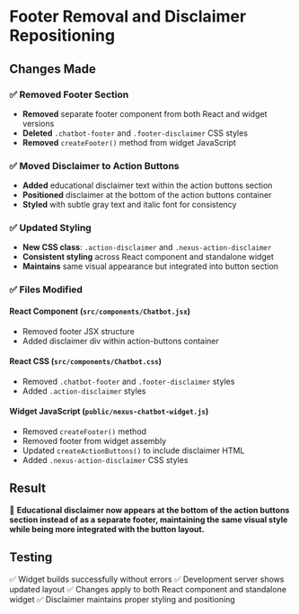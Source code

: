 # Footer Removal and Disclaimer Repositioning

## Changes Made

### ✅ Removed Footer Section
- **Removed** separate footer component from both React and widget versions
- **Deleted** `.chatbot-footer` and `.footer-disclaimer` CSS styles
- **Removed** `createFooter()` method from widget JavaScript

### ✅ Moved Disclaimer to Action Buttons
- **Added** educational disclaimer text within the action buttons section
- **Positioned** disclaimer at the bottom of the action buttons container
- **Styled** with subtle gray text and italic font for consistency

### ✅ Updated Styling
- **New CSS class**: `.action-disclaimer` and `.nexus-action-disclaimer`
- **Consistent styling** across React component and standalone widget
- **Maintains** same visual appearance but integrated into button section

### ✅ Files Modified

#### React Component (`src/components/Chatbot.jsx`)
- Removed footer JSX structure
- Added disclaimer div within action-buttons container

#### React CSS (`src/components/Chatbot.css`)
- Removed `.chatbot-footer` and `.footer-disclaimer` styles
- Added `.action-disclaimer` styles

#### Widget JavaScript (`public/nexus-chatbot-widget.js`)
- Removed `createFooter()` method
- Removed footer from widget assembly
- Updated `createActionButtons()` to include disclaimer HTML
- Added `.nexus-action-disclaimer` CSS styles

## Result
🎯 **Educational disclaimer now appears at the bottom of the action buttons section instead of as a separate footer, maintaining the same visual style while being more integrated with the button layout.**

## Testing
✅ Widget builds successfully without errors
✅ Development server shows updated layout
✅ Changes apply to both React component and standalone widget
✅ Disclaimer maintains proper styling and positioning